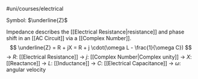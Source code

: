 #uni/courses/electrical 

Symbol: $\underline{Z}$

Impedance describes the [[Electrical Resistance|resistance]] and phase shift in an [[AC Circuit]] via a [[Complex Number]].
$$
\underline{Z} = R + jX = R + j \cdot(\omega L - \frac{1}{\omega C})
$$
-> $R$: [[Electrical Resistance]]
-> $j$: [[Complex Number|Complex unity]]
-> $X$: [[Reactance]]
-> $L$: [[Inductance]]
-> $C$: [[Electrical Capacitance]]
-> $\omega$: angular velocity
